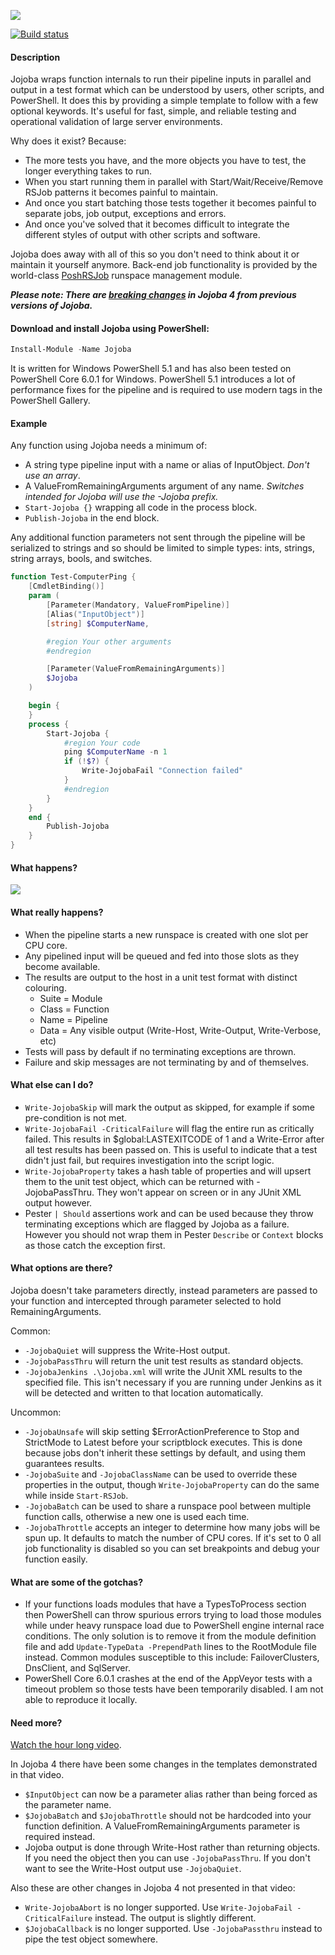 ![][1]

[![Build status](https://ci.appveyor.com/api/projects/status/oefdf90a75hqsk69?svg=true)](https://ci.appveyor.com/project/codykonior/jojoba)

#### Description

Jojoba wraps function internals to run their pipeline inputs in parallel and output in a test format which can be understood by users, other scripts, and PowerShell. It does this by providing a simple template to follow with a few optional keywords. It's useful for fast, simple, and reliable testing and operational validation of large server environments.

Why does it exist? Because:
* The more tests you have, and the more objects you have to test, the longer everything takes to run.
* When you start running them in parallel with Start/Wait/Receive/Remove RSJob patterns it becomes painful to maintain.
* And once you start batching those tests together it becomes painful to separate jobs, job output, exceptions and errors.
* And once you've solved that it becomes difficult to integrate the different styles of output with other scripts and software.

Jojoba does away with all of this so you don't need to think about it or maintain it yourself anymore. Back-end job functionality is provided by the world-class [PoshRSJob][4] runspace management module.

___Please note: There are [breaking changes](#need-more) in Jojoba 4 from previous versions of Jojoba.___

#### Download and install Jojoba using PowerShell:

``` powershell
Install-Module -Name Jojoba
```

It is written for Windows PowerShell 5.1 and has also been tested on PowerShell Core 6.0.1 for Windows. PowerShell 5.1 introduces a lot of performance fixes for the pipeline and is required to use modern tags in the PowerShell Gallery.

#### Example

Any function using Jojoba needs a minimum of:
* A string type pipeline input with a name or alias of InputObject. _Don't use an array_.
* A ValueFromRemainingArguments argument of any name. _Switches intended for Jojoba will use the -Jojoba prefix._
* `Start-Jojoba {}` wrapping all code in the process block.
* `Publish-Jojoba` in the end block.

Any additional function parameters not sent through the pipeline will be serialized to strings and so should be limited to simple types: ints, strings, string arrays, bools, and switches.

``` powershell
function Test-ComputerPing {
    [CmdletBinding()]
    param (
        [Parameter(Mandatory, ValueFromPipeline)]
        [Alias("InputObject")]
        [string] $ComputerName,

        #region Your other arguments
        #endregion

        [Parameter(ValueFromRemainingArguments)]
        $Jojoba
    )

    begin {
    }
    process {
        Start-Jojoba {
            #region Your code
            ping $ComputerName -n 1
            if (!$?) {
                Write-JojobaFail "Connection failed"
            }
            #endregion
        }
    }
    end {
        Publish-Jojoba
    }
}
```

#### What happens?

![][2]

#### What really happens?

* When the pipeline starts a new runspace is created with one slot per CPU core.
* Any pipelined input will be queued and fed into those slots as they become available.
* The results are output to the host in a unit test format with distinct colouring.
  * Suite = Module
  * Class = Function
  * Name = Pipeline
  * Data = Any visible output (Write-Host, Write-Output, Write-Verbose, etc)
* Tests will pass by default if no terminating exceptions are thrown.
* Failure and skip messages are not terminating by and of themselves.

#### What else can I do?

* `Write-JojobaSkip` will mark the output as skipped, for example if some pre-condition is not met.
* `Write-JojobaFail -CriticalFailure` will flag the entire run as critically failed. This results in $global:LASTEXITCODE of 1 and a Write-Error after all test results has been passed on. This is useful to indicate that a test didn't just fail, but requires investigation into the script logic.
* `Write-JojobaProperty` takes a hash table of properties and will upsert them to the unit test object, which can be returned with -JojobaPassThru. They won't appear on screen or in any JUnit XML output however.
* Pester `| Should` assertions work and can be used because they throw terminating exceptions which are flagged by Jojoba as a failure. However you should not wrap them in Pester `Describe` or `Context` blocks as those catch the exception first.

#### What options are there?

Jojoba doesn't take parameters directly, instead parameters are passed to your function and intercepted through parameter selected to hold RemainingArguments.

Common:

* `-JojobaQuiet` will suppress the Write-Host output.
* `-JojobaPassThru` will return the unit test results as standard objects.
* `-JojobaJenkins .\Jojoba.xml` will write the JUnit XML results to the specified file. This isn't necessary if you are running under Jenkins as it will be detected and written to that location automatically.

Uncommon:

* `-JojobaUnsafe` will skip setting $ErrorActionPreference to Stop and StrictMode to Latest before your scriptblock executes. This is done because jobs don't inherit these settings by default, and using them guarantees results.
* `-JojobaSuite` and `-JojobaClassName` can be used to override these properties in the output, though `Write-JojobaProperty` can do the same while inside `Start-RSJob`.
* `-JojobaBatch` can be used to share a runspace pool between multiple function calls, otherwise a new one is used each time.
* `-JojobaThrottle` accepts an integer to determine how many jobs will be spun up. It defaults to match the number of CPU cores. If  it's set to 0 all job functionality is disabled so you can set breakpoints and debug your function easily.

#### What are some of the gotchas?

* If your functions loads modules that have a TypesToProcess section then PowerShell can throw spurious errors trying to load those modules while under heavy runspace load due to PowerShell engine internal race conditions. The only solution is to remove it from the module definition file and add `Update-TypeData -PrependPath` lines to the RootModule file instead. Common modules susceptible to this include: FailoverClusters, DnsClient, and SqlServer.
* PowerShell Core 6.0.1 crashes at the end of the AppVeyor tests with a timeout problem so those tests have been temporarily disabled. I am not able to reproduce it locally.

#### Need more?

[Watch the hour long video][3].

In Jojoba 4 there have been some changes in the templates demonstrated in that video.

* `$InputObject` can now be a parameter alias rather than being forced as the parameter name.
* `$JojobaBatch` and `$JojobaThrottle` should not be hardcoded into your function definition. A ValueFromRemainingArguments parameter is required instead.
* Jojoba output is done through Write-Host rather than returning objects. If you need the object then you can use `-JojobaPassThru`. If you don't want to see the Write-Host output use `-JojobaQuiet`.

Also these are other changes in Jojoba 4 not presented in that video:

* `Write-JojobaAbort` is no longer supported. Use `Write-JojobaFail -CriticalFailure` instead. The output is slightly different.
* `$JojobaCallback` is no longer supported. Use `-JojobaPassthru` instead to pipe the test object somewhere.

[1]: Images/Jojoba.png
[2]: Images/Test-ComputerPing.gif
[3]: https://www.youtube.com/watch?v=Ov-1n7H-tdQ
[4]: https://github.com/proxb/PoshRSJob
